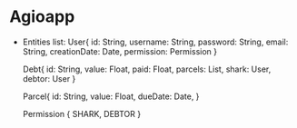 # Agioapp

- Entities list:
    User{
        id: String,
        username: String,
        password: String,
        email: String,
        creationDate: Date,
        permission: Permission
    }

    Debt{
        id: String,
        value: Float,
        paid: Float,
        parcels: List<Parcel>,
        shark: User,
        debtor: User
    }

    Parcel{
        id: String,
        value: Float,
        dueDate: Date,
    }

    Permission {
        SHARK,
        DEBTOR
    }